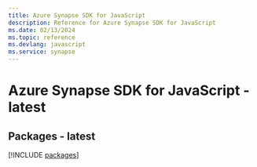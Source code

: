 ```yaml
---
title: Azure Synapse SDK for JavaScript
description: Reference for Azure Synapse SDK for JavaScript
ms.date: 02/13/2024
ms.topic: reference
ms.devlang: javascript
ms.service: synapse
---
```

# Azure Synapse SDK for JavaScript - latest
## Packages - latest
[!INCLUDE [packages](synapse-index.md)]